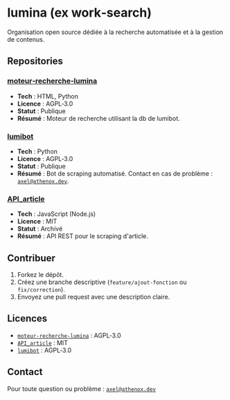 # lumina (ex work‑search)

Organisation open source dédiée à la recherche automatisée et à la gestion de contenus.

## Repositories

### [moteur‑recherche‑lumina](https://github.com/work-search/moteur-recherche-lumina)
- **Tech** : HTML, Python  
- **Licence** : AGPL‑3.0
- **Statut** : Publique  
- **Résumé** : Moteur de recherche utilisant la db de lumibot.

### [lumibot](https://github.com/work-search/lumibot)
- **Tech** : Python  
- **Licence** : AGPL‑3.0  
- **Statut** : Publique  
- **Résumé** : Bot de scraping automatisé. Contact en cas de problème : [`axel@athenox.dev`](mailto:axel@athenox.dev).

### [API_article](https://github.com/work-search/API_article)
- **Tech** : JavaScript (Node.js)  
- **Licence** : MIT  
- **Statut** : Archivé
- **Résumé** : API REST pour le scraping d'article.

## Contribuer

1. Forkez le dépôt.
2. Créez une branche descriptive (`feature/ajout‑fonction` ou `fix/correction`).
3. Envoyez une pull request avec une description claire.

## Licences

- [`moteur‑recherche‑lumina`](https://github.com/work-search/moteur-recherche-lumina) : AGPL‑3.0
- [`API_article`](https://github.com/work-search/API_article) : MIT  
- [`lumibot`](https://github.com/work-search/lumibot) : AGPL‑3.0  

## Contact

Pour toute question ou problème : [`axel@athenox.dev`](mailto:axel@athenox.dev)
